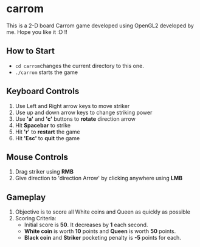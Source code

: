 # carrom

This is a 2-D board Carrom game developed using OpenGL2 developed by me. Hope you like it :D !!

## How to Start

* `cd carrom`changes the current directory to this one.
* `./carrom` starts the game

## Keyboard Controls

1. Use Left and Right arrow keys to move striker
2. Use up and down arrow keys to change striking power 
3. Use **'a'** and **'c'** buttons to **rotate** direction arrow
4. Hit **Spacebar** to strike
5. Hit **'r'** to **restart** the game
6. Hit **'Esc'** to **quit** the game

## Mouse Controls

1. Drag striker using **RMB**
2. Give direction to 'direction Arrow' by clicking anywhere using **LMB**

## Gameplay

1. Objective is to score all White coins and Queen as quickly as possible
2. Scoring Criteria:
	* Initial score is **50**. It decreases by **1** each second.
	* **White coin** is worth **10** points and **Queen** is worth **50** points.
	* **Black coin** and **Striker** pocketing penalty is **-5** points for each.   
